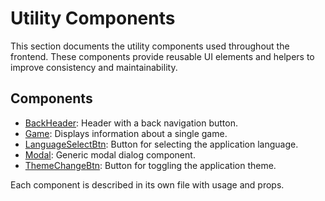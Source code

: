 # Utility Components

This section documents the utility components used throughout the frontend. These components provide reusable UI elements and helpers to improve consistency and maintainability.

## Components

- [BackHeader](./BackHeader.md): Header with a back navigation button.
- [Game](./Game.md): Displays information about a single game.
- [LanguageSelectBtn](./LanguageSelectBtn.md): Button for selecting the application language.
- [Modal](./Modal.md): Generic modal dialog component.
- [ThemeChangeBtn](./ThemeChangeBtn.md): Button for toggling the application theme.

Each component is described in its own file with usage and props.
